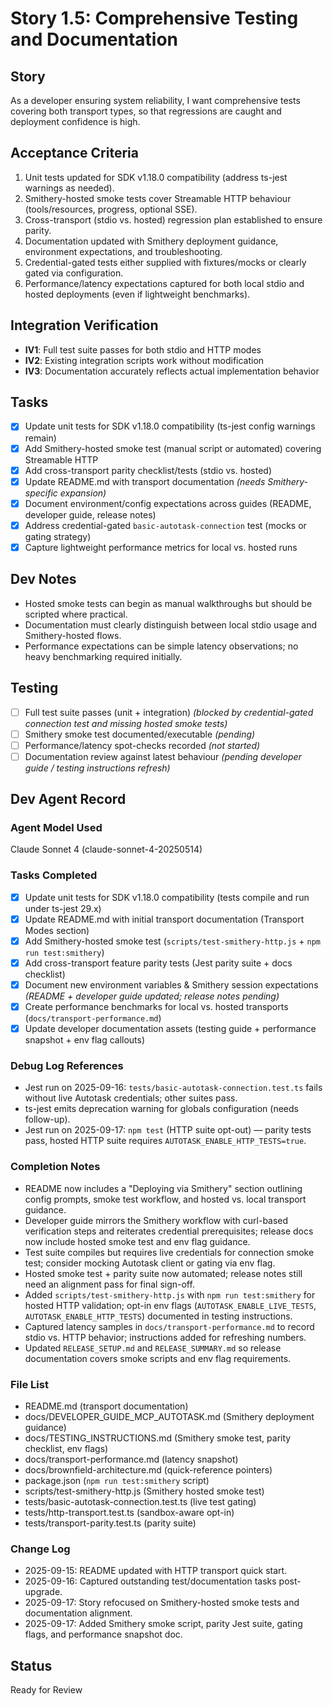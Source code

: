 # Story 1.5: Comprehensive Testing and Documentation

## Story
As a developer ensuring system reliability,
I want comprehensive tests covering both transport types,
so that regressions are caught and deployment confidence is high.

## Acceptance Criteria
1. Unit tests updated for SDK v1.18.0 compatibility (address ts-jest warnings as needed).
2. Smithery-hosted smoke tests cover Streamable HTTP behaviour (tools/resources, progress, optional SSE).
3. Cross-transport (stdio vs. hosted) regression plan established to ensure parity.
4. Documentation updated with Smithery deployment guidance, environment expectations, and troubleshooting.
5. Credential-gated tests either supplied with fixtures/mocks or clearly gated via configuration.
6. Performance/latency expectations captured for both local stdio and hosted deployments (even if lightweight benchmarks).

## Integration Verification
- **IV1**: Full test suite passes for both stdio and HTTP modes
- **IV2**: Existing integration scripts work without modification
- **IV3**: Documentation accurately reflects actual implementation behavior

## Tasks
- [x] Update unit tests for SDK v1.18.0 compatibility (ts-jest config warnings remain)
- [x] Add Smithery-hosted smoke test (manual script or automated) covering Streamable HTTP
- [x] Add cross-transport parity checklist/tests (stdio vs. hosted)
- [x] Update README.md with transport documentation *(needs Smithery-specific expansion)*
- [x] Document environment/config expectations across guides (README, developer guide, release notes)
- [x] Address credential-gated `basic-autotask-connection` test (mocks or gating strategy)
- [x] Capture lightweight performance metrics for local vs. hosted runs

## Dev Notes
- Hosted smoke tests can begin as manual walkthroughs but should be scripted where practical.
- Documentation must clearly distinguish between local stdio usage and Smithery-hosted flows.
- Performance expectations can be simple latency observations; no heavy benchmarking required initially.

## Testing
- [ ] Full test suite passes (unit + integration) *(blocked by credential-gated connection test and missing hosted smoke tests)*
- [ ] Smithery smoke test documented/executable *(pending)*
- [ ] Performance/latency spot-checks recorded *(not started)*
- [ ] Documentation review against latest behaviour *(pending developer guide / testing instructions refresh)*

## Dev Agent Record

### Agent Model Used
Claude Sonnet 4 (claude-sonnet-4-20250514)

### Tasks Completed
- [x] Update unit tests for SDK v1.18.0 compatibility (tests compile and run under ts-jest 29.x)
- [x] Update README.md with initial transport documentation (Transport Modes section)
- [x] Add Smithery-hosted smoke test (`scripts/test-smithery-http.js` + `npm run test:smithery`)
- [x] Add cross-transport feature parity tests (Jest parity suite + docs checklist)
- [x] Document new environment variables & Smithery session expectations *(README + developer guide updated; release notes pending)*
- [x] Create performance benchmarks for local vs. hosted transports (`docs/transport-performance.md`)
- [x] Update developer documentation assets (testing guide + performance snapshot + env flag callouts)

### Debug Log References
- Jest run on 2025-09-16: `tests/basic-autotask-connection.test.ts` fails without live Autotask credentials; other suites pass.
- ts-jest emits deprecation warning for globals configuration (needs follow-up).
- Jest run on 2025-09-17: `npm test` (HTTP suite opt-out) — parity tests pass, hosted HTTP suite requires `AUTOTASK_ENABLE_HTTP_TESTS=true`.

### Completion Notes
- README now includes a "Deploying via Smithery" section outlining config prompts, smoke test workflow, and hosted vs. local transport guidance.
- Developer guide mirrors the Smithery workflow with curl-based verification steps and reiterates credential prerequisites; release docs now include hosted smoke test and env flag guidance.
- Test suite compiles but requires live credentials for connection smoke test; consider mocking Autotask client or gating via env flag.
- Hosted smoke test + parity suite now automated; release notes still need an alignment pass for final sign-off.
- Added `scripts/test-smithery-http.js` with `npm run test:smithery` for hosted HTTP validation; opt-in env flags (`AUTOTASK_ENABLE_LIVE_TESTS`, `AUTOTASK_ENABLE_HTTP_TESTS`) documented in testing instructions.
- Captured latency samples in `docs/transport-performance.md` to record stdio vs. HTTP behavior; instructions added for refreshing numbers.
- Updated `RELEASE_SETUP.md` and `RELEASE_SUMMARY.md` so release documentation covers smoke scripts and env flag requirements.

### File List
- README.md (transport documentation)
- docs/DEVELOPER_GUIDE_MCP_AUTOTASK.md (Smithery deployment guidance)
- docs/TESTING_INSTRUCTIONS.md (Smithery smoke test, parity checklist, env flags)
- docs/transport-performance.md (latency snapshot)
- docs/brownfield-architecture.md (quick-reference pointers)
- package.json (`npm run test:smithery` script)
- scripts/test-smithery-http.js (Smithery hosted smoke test)
- tests/basic-autotask-connection.test.ts (live test gating)
- tests/http-transport.test.ts (sandbox-aware opt-in)
- tests/transport-parity.test.ts (parity suite)

### Change Log
- 2025-09-15: README updated with HTTP transport quick start.
- 2025-09-16: Captured outstanding test/documentation tasks post-upgrade.
- 2025-09-17: Story refocused on Smithery-hosted smoke tests and documentation alignment.
- 2025-09-17: Added Smithery smoke script, parity Jest suite, gating flags, and performance snapshot doc.

## Status
Ready for Review
